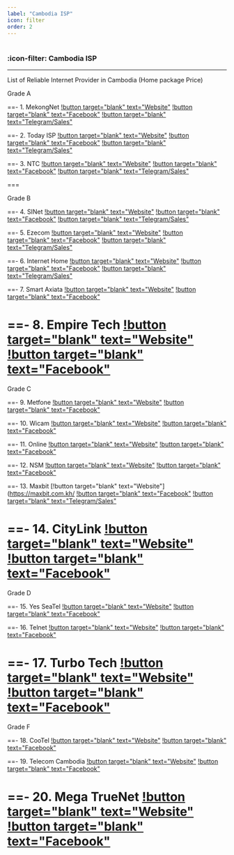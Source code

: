 ```yaml
---
label: "Cambodia ISP"
icon: filter
order: 2
---
```

#
### :icon-filter: Cambodia ISP
---

List of Reliable Internet Provider in Cambodia (Home package Price) 

<div class="blue">Grade A</div>

==- 1. MekongNet
[!button target="blank" text="Website"](https://mekongnet.com.kh/)   [!button target="blank" text="Facebook"](https://www.facebook.com/MekongNet.KH)   [!button target="blank" text="Telegram/Sales"](https://t.me/MekongnetWiFi)

==- 2. Today ISP 
[!button target="blank" text="Website"](https://www.today.com.kh/)   [!button target="blank" text="Facebook"](https://www.facebook.com/todayISP)   [!button target="blank" text="Telegram/Sales"](https://t.me/Todayinternetisp)

==- 3. NTC
[!button target="blank" text="Website"](https://neocomisp.com/)   [!button target="blank" text="Facebook"](https://www.facebook.com/NeocomISP)   [!button target="blank" text="Telegram/Sales"](https://t.me/neocomispntckh)


===

<div class="blue">Grade B</div>

==- 4. SINet
[!button target="blank" text="Website"](https://www.sinet.com.kh/)   [!button target="blank" text="Facebook"](https://www.facebook.com/sinet.com.kh)   [!button target="blank" text="Telegram/Sales"](https://t.me/SINET_KH)

==- 5. Ezecom
[!button target="blank" text="Website"](https://ezecom.com.kh/)   [!button target="blank" text="Facebook"](https://www.facebook.com/ezecom)   [!button target="blank" text="Telegram/Sales"](https://t.me/nochniroth_ezecom)

==- 6. Internet Home
[!button target="blank" text="Website"](https://www.internethome.com.kh/)   [!button target="blank" text="Facebook"](https://www.facebook.com/internethomeisp)   [!button target="blank" text="Telegram/Sales"](https://t.me/Cogetel1549)

==- 7. Smart Axiata
[!button target="blank" text="Website"](https://www.smart.com.kh/)   [!button target="blank" text="Facebook"](https://www.facebook.com/SmartAxiata)

==- 8. Empire Tech
[!button target="blank" text="Website"](https://www.empiretech.com.kh/)   [!button target="blank" text="Facebook"](https://www.facebook.com/EmpireTechISPCambodia)
===

<div class="blue">Grade C</div>

==- 9. Metfone
[!button target="blank" text="Website"](https://www.metfone.com.kh/en)   [!button target="blank" text="Facebook"](https://www.facebook.com/metfone.closer)

==- 10. Wicam
[!button target="blank" text="Website"](https://www.wicam.com.kh/)   [!button target="blank" text="Facebook"](https://www.facebook.com/bestinternetwicam)

==- 11. Online
[!button target="blank" text="Website"](https://online.com.kh/)   [!button target="blank" text="Facebook"](bhttps://www.facebook.com/onlineisp)

==- 12. NSM
[!button target="blank" text="Website"](https://nsmisp.com.kh/)   [!button target="blank" text="Facebook"](https://www.facebook.com/nsmisp)

==- 13. Maxbit
[!button target="blank" text="Website"](https://maxbit.com.kh/   [!button target="blank" text="Facebook"](https://www.facebook.com/MaxBITInternet)   [!button target="blank" text="Telegram/Sales"](https://t.me/MaxBITSale)

==- 14. CityLink
[!button target="blank" text="Website"](http://www.citylink.com.kh/)   [!button target="blank" text="Facebook"](https://www.facebook.com/CityLink.com.kh)
===

<div class="blue">Grade D</div>

==- 15. Yes SeaTel
[!button target="blank" text="Website"](https://www.yes.com.kh/)   [!button target="blank" text="Facebook"](https://www.facebook.com/yes.com.kh)

==- 16. Telnet
[!button target="blank" text="Website"](https://www.facebook.com/telnet.isp.com.kh)   [!button target="blank" text="Facebook"](https://telnet.com.kh/)

==- 17. Turbo Tech
[!button target="blank" text="Website"](https://www.turbotech.com/)   [!button target="blank" text="Facebook"](https://www.facebook.com/turbotechsolutions)
===

<div class="blue">Grade F</div>

==- 18. CooTel
[!button target="blank" text="Website"](www.cootel.com.kh/)   [!button target="blank" text="Facebook"](https://www.facebook.com/cootel.com.kh)

==- 19. Telecom Cambodia
[!button target="blank" text="Website"](http://www.tc.com.kh/)   [!button target="blank" text="Facebook"](https://www.facebook.com/TelecomCambodia.TC)

==- 20. Mega TrueNet
[!button target="blank" text="Website"](https://megatruenet.com/)   [!button target="blank" text="Facebook"](https://www.facebook.com/Megatruenetcommunity)
===





